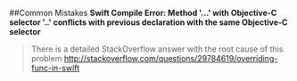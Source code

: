 ##Common Mistakes
**Swift Compile Error: Method '...' with Objective-C selector '..' conflicts with previous declaration with the same Objective-C selector**
> There is a detailed StackOverflow answer with the root cause of this problem http://stackoverflow.com/questions/29784619/overriding-func-in-swift
